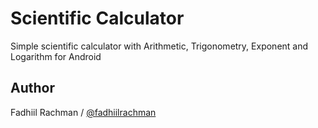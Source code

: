 # Scientific Calculator
Simple scientific calculator with Arithmetic, Trigonometry, Exponent and Logarithm for Android

## Author
Fadhiil Rachman / [@fadhiilrachman](https://www.instagram.com/fadhiilrachman)
